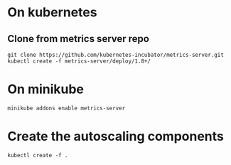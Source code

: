 # On kubernetes  
## Clone from metrics server repo

```git clone https://github.com/kubernetes-incubator/metrics-server.git```
```kubectl create -f metrics-server/deploy/1.8+/```

# On minikube
```minikube addons enable metrics-server```

# Create the autoscaling components

```kubectl create -f .```

